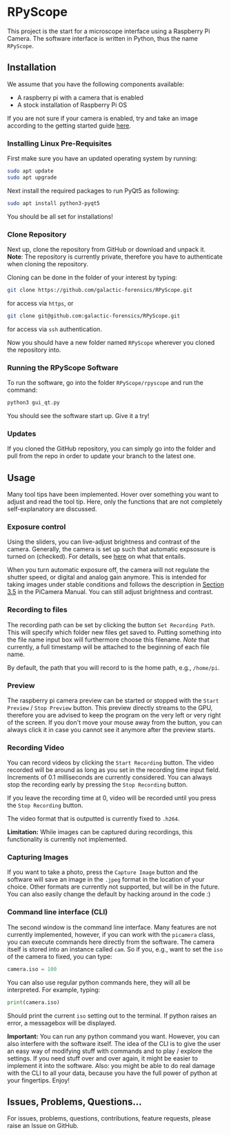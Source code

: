 # RPyScope

This project is the start for a microscope interface
using a Raspberry Pi Camera.
The software interface is written in Python,
thus the name `RPyScope`.

## Installation

We assume that you have the following components available:
 - A raspberry pi with a camera that is enabled
 - A stock installation of Raspberry Pi OS

If you are not sure if your camera is enabled, 
try and take an image according to the getting started guide
[here](https://static.raspberrypi.org/files/product-guides/Raspberry_Pi_High_Quality_Camera_Getting_Started.pdf).

### Installing Linux Pre-Requisites

First make sure you have an updated operating system
by running:

```bash
sudo apt update
sudo apt upgrade
```

Next install the required packages
to run PyQt5 as following:

```bash
sudo apt install python3-pyqt5
```

You should be all set for installations!

### Clone Repository

Next up,
clone the repository from GitHub
or download and unpack it.  
**Note**: The repository is
currently private,
therefore you have to authenticate
when cloning the repository.

Cloning can be done in the folder of your interest
by typing:
```bash
git clone https://github.com/galactic-forensics/RPyScope.git
```
for access via `https`, or 
```bash
git clone git@github.com:galactic-forensics/RPyScope.git
```
for access via `ssh` authentication.

Now you should have a new folder named `RPyScope`
wherever you cloned the repository into.

### Running the RPyScope Software

To run the software,
go into the folder `RPyScope/rpyscope`
and run the command:
```bash
python3 gui_qt.py
```
You should see the software start up. Give it a try!

### Updates

If you cloned the GitHub repository,
you can simply go into the folder and pull from the repo
in order to update your branch to the latest one.


## Usage

Many tool tips have been implemented. 
Hover over something you want to adjust and read the tool tip.
Here, only the functions that are not completely self-explanatory
are discussed.

### Exposure control

Using the sliders,
you can live-adjust brightness and contrast of the camera.
Generally,
the camera is set up such that 
automatic expsosure is turned on (checked).
For details, see
[here](https://picamera.readthedocs.io/en/release-1.13/fov.html)
on what that entails.

When you turn automatic exposure off, 
the camera will not regulate the shutter speed, 
or digital and analog gain anymore.
This is intended for taking images under stable conditions
and follows the description in
[Section 3.5](https://picamera.readthedocs.io/en/release-1.13/recipes1.html#capturing-consistent-images)
in the PiCamera Manual.
You can still adjust brightness and contrast.

### Recording to files

The recording path can be set by 
clicking the button 
`Set Recording Path`.
This will specify which folder new files get saved to.
Putting something into the file name input box
will furthermore choose this filename.
*Note* that currently,
a full timestamp will be attached to the beginning of 
each file name.

By default,
the path that you will record to is the home path,
e.g., `/home/pi`.

### Preview

The raspberry pi camera preview can be started or stopped
with the `Start Preview` / `Stop Preview` button.
This preview directly streams to the GPU,
therefore you are advised to keep the program on the very left
or very right of the screen.
If you don't move your mouse away from the button,
you can always click it in case you cannot see it anymore
after the preview starts.

### Recording Video

You can record videos by clicking the `Start Recording` button.
The video recorded will be around as long as you set in the
recording time input field. 
Increments of 0.1 milliseconds are currently considered.
You can always stop the recording early by pressing
the `Stop Recording` button.

If you leave the recording time at 0,
video will be recorded until 
you press the `Stop Recording` button.

The video format that is outputted is currently fixed
to `.h264`.

**Limitation:** While images can be captured 
during recordings,
this functionality is currently not implemented.


### Capturing Images

If you want to take a photo,
press the `Capture Image` button
and the software will save an image in the 
`.jpeg` format in the location of your choice. 
Other formats are currently not supported,
but will be in the future. 
You can also easily change the default 
by hacking around in the code :)

### Command line interface (CLI)

The second window is the command line interface.
Many features are not currently implemented, 
however, 
if you can work with the `picamera` class,
you can execute commands here directly from the software.
The camera itself is stored into an instance called `cam`.
So if you, e.g.,
want to set the `iso` of the camera to fixed,
you can type:

```python
camera.iso = 100
```

You can also use regular python commands here,
they will all be interpreted.
For example, typing:

```python
print(camera.iso)
```

Should print the current `iso` setting out to the terminal.
If python raises an error,
a messagebox will be displayed.

**Important:**
You can run any python command you want.
However, 
you can also interfere with the software itself.
The idea of the CLI is to give the user an easy way
of modifying stuff with commands and to play / explore the settings.
If you need stuff over and over again, 
it might be easier to implement it into the software.
Also: you might be able to do real damage with the CLI to all your data,
because you have the full power of python at your fingertips.
Enjoy!

## Issues, Problems, Questions...

For issues, problems, questions,
contributions, feature requests,
please raise an Issue on GitHub.
